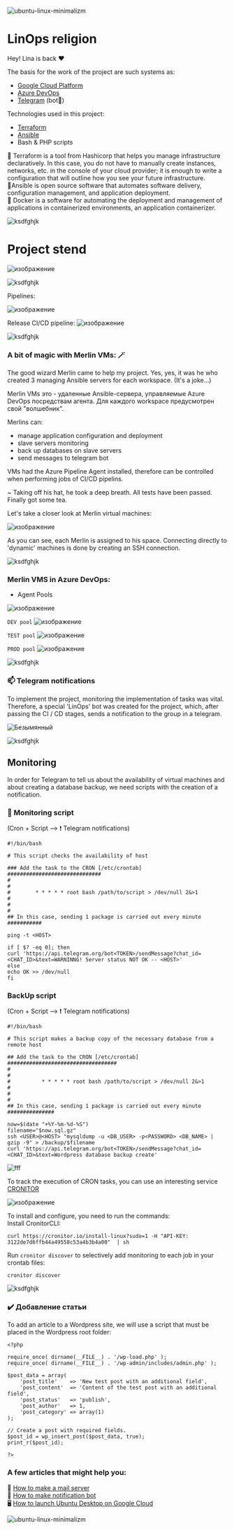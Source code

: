 ![ubuntu-linux-minimalizm](https://user-images.githubusercontent.com/101510056/216446129-16372d5f-7ccc-4582-a6a2-9f5f14da616f.jpg)

# LinOps religion

Hey! Lina is back ❤️

The basis for the work of the project are such systems as:

- [Google Cloud Platform](https://cloud.google.com/)
- [Azure DevOps](https://dev.azure.com)
- [Telegram](https://web.telegram.org) (bot🤖)

Technologies used in this project:

* [Terraform](https://www.terraform.io/)
* [Ansible](https://docs.ansible.com/)
* Bash & PHP scripts

💜 Terraform is a tool from Hashicorp that helps you manage infrastructure declaratively. In this case, you do not have to manually create instances, networks, etc. in the console of your cloud provider; it is enough to write a configuration that will outline how you see your future infrastructure.     
🔆Ansible is open source software that automates software delivery, configuration management, and application deployment.     
🐳 Docker is a software for automating the deployment and management of applications in containerized environments, an application containerizer.      

![ksdfghjk](https://user-images.githubusercontent.com/101510056/216449042-c635b9fd-87e8-4ecb-a126-d2d3935dac96.jpg)

# Project stend

![изображение](https://user-images.githubusercontent.com/101510056/216530759-f69a63bd-9755-4781-9044-5e74aa0394f1.png)

![ksdfghjk](https://user-images.githubusercontent.com/101510056/216449042-c635b9fd-87e8-4ecb-a126-d2d3935dac96.jpg)

Pipelines:

![изображение](https://user-images.githubusercontent.com/101510056/216589009-2ef84b71-4fac-4f01-a0d9-26f4043c63de.png)

Release CI/CD pipeline:
![изображение](https://user-images.githubusercontent.com/101510056/216588515-677a3c3c-1c35-48ac-b894-b99eb5e597fb.png)

![ksdfghjk](https://user-images.githubusercontent.com/101510056/216449042-c635b9fd-87e8-4ecb-a126-d2d3935dac96.jpg)

### A bit of magic with Merlin VMs: 🪄
The good wizard Merlin came to help my project. Yes, yes, it was he who created 3 managing Ansible servers for each workspace. (It's a joke...)

Merlin VMs это - удаленные Ansible-сервера, управляемые Azure DevOps посредствам агента. Для каждого workspace предусмотрен свой "волшебник".

Merlins can:
- manage application configuration and deployment
- slave servers monitoring
- back up databases on slave servers
- send messages to telegram bot

 VMs had the Azure Pipeline Agent installed, therefore can be controlled when performing jobs of CI/CD pipelins.

~ Taking off his hat, he took a deep breath. All tests have been passed. Finally got some tea.

Let's take a closer look at Merlin virtual machines:

![изображение](https://user-images.githubusercontent.com/101510056/216442072-37d90d95-9a19-4133-b700-3db5d773b6b7.png)

As you can see, each Merlin is assigned to his space. Connecting directly to 'dynamic' machines is done by creating an SSH connection.

![ksdfghjk](https://user-images.githubusercontent.com/101510056/216449042-c635b9fd-87e8-4ecb-a126-d2d3935dac96.jpg)

### Merlin VMS in Azure DevOps:
-  Agent Pools

![изображение](https://user-images.githubusercontent.com/101510056/216448142-92dfa0a4-6f6b-49df-8e50-377e25eedd8d.png)

`DEV pool`
![изображение](https://user-images.githubusercontent.com/101510056/216448436-e3294fc4-571f-4aaa-87bd-1d23fd075559.png)

`TEST pool`
![изображение](https://user-images.githubusercontent.com/101510056/216448504-fbefd043-a368-4e0e-b9f6-8a18a46939d5.png)

`PROD pool`
![изображение](https://user-images.githubusercontent.com/101510056/216448615-533bb80c-8b30-4f83-b18f-4d12c9bbad8d.png)

![ksdfghjk](https://user-images.githubusercontent.com/101510056/216449042-c635b9fd-87e8-4ecb-a126-d2d3935dac96.jpg)


### 📫 Telegram notifications

To implement the project, monitoring the implementation of tasks was vital. Therefore, a special 'LinOps' bot was created for the project, which, after passing the CI / CD stages, sends a notification to the group in a telegram. 

![Безымянный](https://user-images.githubusercontent.com/101510056/216535536-6d4a0611-19b1-458a-90b8-47227731a7fc.png)

![ksdfghjk](https://user-images.githubusercontent.com/101510056/216449042-c635b9fd-87e8-4ecb-a126-d2d3935dac96.jpg)

## Monitoring

In order for Telegram to tell us about the availability of virtual machines and about creating a database backup, we need scripts with the creation of a notification.

### 🧐 Monitoring script     
(Cron + Script --> ❗ Telegram notifications)  

```
#!/bin/bash

# This script checks the availability of host

### Add the task to the CRON [/etc/crontab] ##############################
#                                                                        #   
#        * * * * * root bash /path/to/script > /dev/null 2&>1            #
#                                                                        #        
## In this case, sending 1 package is carried out every minute ###########

ping -t <HOST>

if [ $? -eq 0]; then
curl 'https://api.telegram.org/bot<TOKEN>/sendMessage?chat_id=<CHAT_ID>&text=WARNINNG! Server status NOT OK -- <HOST>'
else
echo OK >> /dev/null
fi
```
### BackUp script
(Cron + Script --> ❗ Telegram notifications)
```
#!/bin/bash

# This script makes a backup copy of the necessary database from a remote host

## Add the task to the CRON [/etc/crontab] ###################################
#                                                                            #   
#          * * * * * root bash /path/to/script > /dev/null 2&>1              #
#                                                                            #         
## In this case, sending 1 package is carried out every minute ###############

now=$(date "+%Y-%m-%d-%S")
filename="$now.sql.gz"
ssh <USER>@<HOST> "mysqldump -u <DB_USER> -p<PASSWORD> <DB_NAME> | gzip -9" > /backup/$filename 
curl 'https://api.telegram.org/bot<TOKEN>/sendMessage?chat_id=<CHAT_ID>&text=Wordpress database backup create'
```
![fff](https://user-images.githubusercontent.com/101510056/216581649-2d8c5d8d-7444-44aa-9716-732ad9f0b631.jpg)

To track the execution of CRON tasks, you can use an interesting service [CRONITOR](https://cronitor.io)

![изображение](https://user-images.githubusercontent.com/101510056/216580811-9a37201b-287a-41cb-b68a-8001a202c385.png)

To install and configure, you need to run the commands:    
Install CronitorCLI:       
```
curl https://cronitor.io/install-linux?sudo=1 -H "API-KEY: 3122de7d6ffb44a49558c53a4b3b4a00"  | sh
```
Run `cronitor discover` to selectively add monitoring to each job in your crontab files:    
```
cronitor discover
```
![ksdfghjk](https://user-images.githubusercontent.com/101510056/216449042-c635b9fd-87e8-4ecb-a126-d2d3935dac96.jpg)

### ✔️ Добавление статьи

To add an article to a Wordpress site, we will use a script that must be placed in the Wordpress root folder:

```
<?php

require_once( dirname(__FILE__) . '/wp-load.php' );
require_once( dirname(__FILE__) . '/wp-admin/includes/admin.php' );

$post_data = array(
    'post_title'    => 'New test post with an additional field',
    'post_content'  => 'Content of the test post with an additional field',
    'post_status'   => 'publish',
    'post_author'   => 1,
    'post_category' => array(1)
);

// Create a post with required fields.
$post_id = wp_insert_post($post_data, true);
print_r($post_id);

?>
```

### A few articles that might help you:  

 📧 [How to make a mail server](https://docs.gitlab.com/ee/administration/reply_by_email_postfix_setup.html)     
 🤖 [How to make notification bot](https://github.com/JackB1ack/telegram-notification)        
 🖥️ [How to launch Ubuntu Desktop on Google Cloud](https://ubuntu.com/blog/launch-ubuntu-desktop-on-google-cloud)     
 
 ![ubuntu-linux-minimalizm](https://user-images.githubusercontent.com/101510056/216446129-16372d5f-7ccc-4582-a6a2-9f5f14da616f.jpg)
